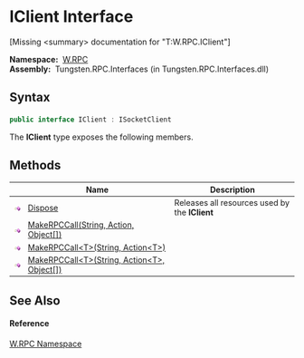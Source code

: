 IClient Interface
=================
  
[Missing &lt;summary> documentation for "T:W.RPC.IClient"]


  **Namespace:**  [W.RPC][1]  
  **Assembly:**  Tungsten.RPC.Interfaces (in Tungsten.RPC.Interfaces.dll)

Syntax
------

```csharp
public interface IClient : ISocketClient
```

The **IClient** type exposes the following members.


Methods
-------

                 | Name                                                   | Description                                    
---------------- | ------------------------------------------------------ | ---------------------------------------------- 
![Public method] | [Dispose][2]                                           | Releases all resources used by the **IClient** 
![Public method] | [MakeRPCCall(String, Action, Object[])][3]             |                                                
![Public method] | [MakeRPCCall&lt;T>(String, Action&lt;T>)][4]           |                                                
![Public method] | [MakeRPCCall&lt;T>(String, Action&lt;T>, Object[])][5] |                                                


See Also
--------

#### Reference
[W.RPC Namespace][1]  

[1]: ../README.md
[2]: Dispose.md
[3]: MakeRPCCall.md
[4]: MakeRPCCall__1.md
[5]: MakeRPCCall__1_1.md
[6]: ../../_icons/Help.png
[Public method]: ../../_icons/pubmethod.gif "Public method"